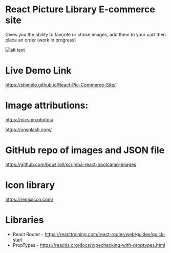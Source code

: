 # React Picture Library E-commerce site

Gives you the ability to favorite or chose images, add them to your cart then place an order (work in progress)

![alt text](https://github.com/Shimele/React-Pic-Commerce-Site/blob/main/pixel-lite.png)

# Live Demo Link

https://shimele.github.io/React-Pic-Commerce-Site/

# Image attributions:

https://picsum.photos/

https://unsplash.com/

# GitHub repo of images and JSON file

https://github.com/bobziroll/scrimba-react-bootcamp-images

# Icon library

https://remixicon.com/

# Libraries

- React Router - https://reacttraining.com/react-router/web/guides/quick-start
- PropTypes - https://reactjs.org/docs/typechecking-with-proptypes.html

